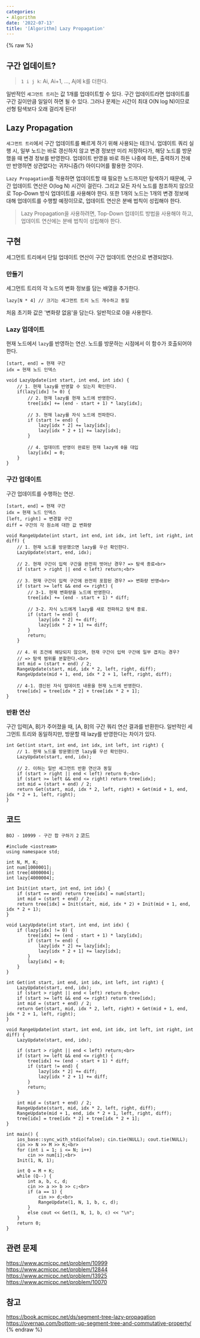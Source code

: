 ```yaml
---
categories:
- Algorithm
date: '2022-07-13'
title: '[Algorithm] Lazy Propagation'
---
```


{% raw %}
## 구간 업데이트?
>  `1 i j k`: Ai, Ai+1, ..., Aj에 k를 더한다.<br>

일반적인 `세그먼트 트리`는 값 1개를 업데이트할 수 있다. 구간 업데이트라면 업데이트를 구간 길이만큼 일일이 하면 될 수 있다. 그러나 문제는 시간이 최대 O(N log N)이므로 선형 탐색보다 오래 걸리게 된다!

## Lazy Propagation
`세그먼트 트리`에서 구간 업데이트를 빠르게 하기 위해 사용되는 테크닉. 업데이트 쿼리 실행 시, 일부 노드는 바로 갱신하지 않고 변경 정보만 미리 저장하다가, 해당 노드를 방문했을 때 변경 정보를 반영한다. 업데이트 반영을 바로 하든 나중에 하든, 출력하기 전에만 반영하면 상관없다는 귀차니즘(?) 아이디어를 활용한 것이다.

`Lazy Propagation`를 적용하면 업데이트할 때 필요한 노드까지만 탐색하기 때문에, 구간 업데이트 연산은 O(log N) 시간이 걸린다. 그리고 모든 자식 노드를 참조하지 않으므로 Top-Down 방식 업데이트를 사용해야 한다. 또한 1개의 노드는 1개의 변경 정보에 대해 업데이트를 수행할 예정이므로, 업데이트 연산은 분배 법칙이 성립해야 한다.

> Lazy Propagation을 사용하려면, Top-Down 업데이트 방법을 사용해야 하고, 업데이트 연산에는 분배 법칙이 성립해야 한다.<br>

## 구현
세그먼트 트리에서 단일 업데이트 연산이 구간 업데이트 연산으로 변경되었다.

### 만들기
세그먼트 트리의 각 노드의 변화 정보를 담는 배열을 추가한다.
```
lazy[N * 4] // 크기는 세그먼트 트리 노드 개수하고 동일
```
처음 초기화 값은 '변화량 없음'을 담는다. 일반적으로 0을 사용한다.

### Lazy 업데이트
현재 노드에서 `lazy`를 반영하는 연산. 노드를 방문하는 시점에서 이 함수가 호출되어야 한다.
```
[start, end] = 현재 구간
idx = 현재 노드 인덱스

void LazyUpdate(int start, int end, int idx) {
	// 1. 현재 lazy를 반영할 수 있는지 확인한다.
	if(lazy[idx] != 0) {
		// 2. 현재 lazy를 현재 노드에 반영한다.
		tree[idx] += (end - start + 1) * lazy[idx];

		// 3. 현재 lazy를 자식 노드에 전파한다.
		if (start != end) {
			lazy[idx * 2] += lazy[idx];
			lazy[idx * 2 + 1] += lazy[idx];
		}

		// 4. 업데이트 반영이 완료된 현재 lazy에 0을 대입
		lazy[idx] = 0;
	}
}
```

### 구간 업데이트
구간 업데이트를 수행하는 연산.
```
[start, end] = 현재 구간
idx = 현재 노드 인덱스
[left, right] = 변경할 구간
diff = 구간의 각 원소에 대한 값 변화량

void RangeUpdate(int start, int end, int idx, int left, int right, int diff) {
	// 1. 현재 노드를 방문했으면 lazy를 우선 확인한다.
	LazyUpdate(start, end, idx);

	// 2. 현재 구간이 입력 구간을 완전히 벗어난 경우? => 탐색 종료<br>
	if (start > right || end < left) return;<br>

	// 3. 현재 구간이 입력 구간에 완전히 포함된 경우? => 변화량 반영<br>
	if (start >= left && end <= right) {
		// 3-1. 현재 변화량을 노드에 반영한다.
		tree[idx] += (end - start + 1) * diff;

		// 3-2. 자식 노드에게 lazy를 새로 전파하고 탐색 종료.
		if (start != end) {
			lazy[idx * 2] += diff;
			lazy[idx * 2 + 1] += diff;
		}
		return;
	}

	// 4. 위 조건에 해당되지 않으며, 현재 구간이 입력 구간에 일부 겹치는 경우?
	// => 탐색 범위를 분할한다.<br>
	int mid = (start + end) / 2;
	RangeUpdate(start, mid, idx * 2, left, right, diff);
	RangeUpdate(mid + 1, end, idx * 2 + 1, left, right, diff);

	// 4-1. 갱신된 자식 업데이트 내용을 현재 노드에 반영한다.
	tree[idx] = tree[idx * 2] + tree[idx * 2 + 1];
}
```

### 반환 연산
구간 입력[A, B]가 주어졌을 때, [A, B]의 구간 쿼리 연산 결과를 반환한다. 일반적인 세그먼트 트리와 동일하지만, 방문할 때 lazy를 반영한다는 차이가 있다.
```
int Get(int start, int end, int idx, int left, int right) {
	// 1. 현재 노드를 방문했으면 lazy를 우선 확인한다.
	LazyUpdate(start, end, idx);

	// 2. 이하는 일반 세그먼트 반환 연산과 동일
	if (start > right || end < left) return 0;<br>
	if (start >= left && end <= right) return tree[idx];
	int mid = (start + end) / 2;
	return Get(start, mid, idx * 2, left, right) + Get(mid + 1, end, idx * 2 + 1, left, right);
}
```

## 코드
`BOJ - 10999 - 구간 합 구하기 2` 코드
```
#include <iostream>
using namespace std;

int N, M, K;
int num[1000001];
int tree[4000004];
int lazy[4000004];

int Init(int start, int end, int idx) {
	if (start == end) return tree[idx] = num[start];
	int mid = (start + end) / 2;
	return tree[idx] = Init(start, mid, idx * 2) + Init(mid + 1, end, idx * 2 + 1);
}

void LazyUpdate(int start, int end, int idx) {
	if (lazy[idx] != 0) {
		tree[idx] += (end - start + 1) * lazy[idx];
		if (start != end) {
			lazy[idx * 2] += lazy[idx];
			lazy[idx * 2 + 1] += lazy[idx];
		}
		lazy[idx] = 0;
	}
}

int Get(int start, int end, int idx, int left, int right) {
	LazyUpdate(start, end, idx);
	if (start > right || end < left) return 0;<br>
	if (start >= left && end <= right) return tree[idx];
	int mid = (start + end) / 2;
	return Get(start, mid, idx * 2, left, right) + Get(mid + 1, end, idx * 2 + 1, left, right);
}

void RangeUpdate(int start, int end, int idx, int left, int right, int diff) {
	LazyUpdate(start, end, idx);

	if (start > right || end < left) return;<br>
	if (start >= left && end <= right) {
		tree[idx] += (end - start + 1) * diff;
		if (start != end) {
			lazy[idx * 2] += diff;
			lazy[idx * 2 + 1] += diff;
		}
		return;
	}

	int mid = (start + end) / 2;
	RangeUpdate(start, mid, idx * 2, left, right, diff);
	RangeUpdate(mid + 1, end, idx * 2 + 1, left, right, diff);
	tree[idx] = tree[idx * 2] + tree[idx * 2 + 1];
}

int main() {
	ios_base::sync_with_stdio(false); cin.tie(NULL); cout.tie(NULL);
	cin >> N >> M >> K;<br>
	for (int i = 1; i <= N; i++)
		cin >> num[i];<br>
	Init(1, N, 1);

	int Q = M + K;
	while (Q--) {
		int a, b, c, d;
		cin >> a >> b >> c;<br>
		if (a == 1) {
			cin >> d;<br>
			RangeUpdate(1, N, 1, b, c, d);
		}
		else cout << Get(1, N, 1, b, c) << "\n";
	}
	return 0;
}
```

## 관련 문제
https://www.acmicpc.net/problem/10999
https://www.acmicpc.net/problem/12844
https://www.acmicpc.net/problem/13925
https://www.acmicpc.net/problem/10070

## 참고
https://book.acmicpc.net/ds/segment-tree-lazy-propagation
https://overnap.com/bottom-up-segment-tree-and-commutative-property/
{% endraw %}